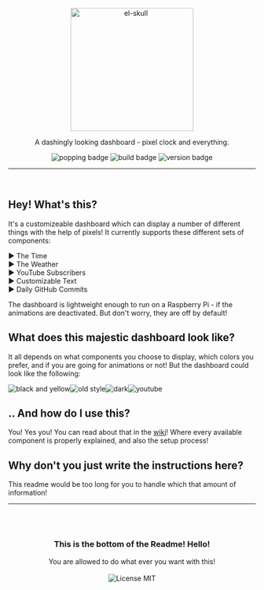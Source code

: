 <p align="center">
  <img alt='el-skull' src='https://user-images.githubusercontent.com/14088342/34206485-0418c4b4-e587-11e7-8b06-42b3edc8a0a0.png' width='250'/>
  <p align="center">A dashingly looking dashboard - pixel clock and everything.</p>
  <p align="center">
    <img alt='popping badge' src='https://img.shields.io/badge/pixels-pixling!-green.svg?style=flat-square' />
    <img alt='build badge' src='https://img.shields.io/badge/build-passing-green.svg?style=flat-square' />
    <img alt='version badge' src='https://img.shields.io/badge/version-1.0.0-blue.svg?style=flat-square' />
  </p>
</div>
<hr>  
<br>

## Hey! What's this?
It's a customizeable dashboard which can display a number of different things with the help of pixels! It currently supports these different sets of components:  

▶ The Time  
▶ The Weather  
▶ YouTube Subscribers  
▶ Customizable Text  
▶ Daily GitHub Commits

The dashboard is lightweight enough to run on a Raspberry Pi - if the animations are deactivated. But don't worry, they are off by default!

## What does this majestic dashboard look like?
It all depends on what components you choose to display, which colors you prefer, and if you are going for animations or not! But the dashboard could look like the following:

<div style="display: flex;">
  <img alt="black and yellow" src="https://user-images.githubusercontent.com/14088342/34292310-b6a2c9e8-e700-11e7-8505-0b82aa186670.gif" />
  <img alt="old style" src="https://user-images.githubusercontent.com/14088342/34292314-b6e6b658-e700-11e7-9690-bb8b0492c1ea.gif" />
  <img alt="dark" src="https://user-images.githubusercontent.com/14088342/34292761-6759350a-e702-11e7-856d-4c2b216a550b.gif" />
  <img alt="youtube" src="https://user-images.githubusercontent.com/14088342/34292315-b70d764e-e700-11e7-8c02-474b011c2a52.gif" />
</div>

## .. And how do I use this?
You! Yes you! You can read about that in the [wiki](#)! Where every available component is properly explained, and also the setup process!

## Why don't you just write the instructions here?
This readme would be too long for you to handle which that amount of information!



<hr>


<p align="center">
<br>
<br>
  <h3 align="center">This is the bottom of the Readme! Hello!</h3>
  <p align="center">
  You are allowed to do what ever you want with this!<br><br>
    <img alt='License MIT' align="center"src='https://img.shields.io/badge/License-MIT-blue.svg?style=flat-square' />
  </p>
</p>